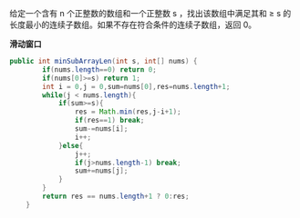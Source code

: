 给定一个含有 n 个正整数的数组和一个正整数 s ，找出该数组中满足其和 ≥ s 的长度最小的连续子数组。如果不存在符合条件的连续子数组，返回 0。


**滑动窗口**

```Java
public int minSubArrayLen(int s, int[] nums) {
        if(nums.length==0) return 0;
        if(nums[0]>=s) return 1;
        int i = 0,j = 0,sum=nums[0],res=nums.length+1;
        while(j < nums.length){
            if(sum>=s){
                res = Math.min(res,j-i+1);
                if(res==1) break;
                sum-=nums[i];
                i++;
            }else{
                j++;
                if(j>nums.length-1) break;
                sum+=nums[j];
            }
        }
        return res == nums.length+1 ? 0:res;
    }
```